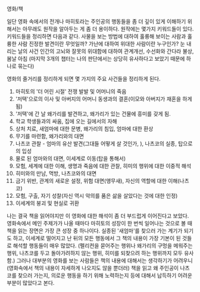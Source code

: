 영화/책

일단 영화 속에서의 전개나 마히토라는 주인공의 행동들을 좀 더 깊이 있게 이해하기 위해서는 아무래도 원작을 알아두는 게 좀 더 용이하다.
원작에는 몇가지 키워드들이 있다. 키워드들을 정리하면 다음과 같다.
	사물을 보는 방법에 대하여
	훌륭해 보이는 사람과 훌륭한 사람
	진정한 발견이란 무엇일까?
	가난에 대하여
	위대한 사람이란 누구인가?
	눈 내리는 날의 사건
	인간의 고뇌와 잘못의 위대함에 대하여
	관계개선, 수선화와 간다라 불상, 봄날 아침
(마지막 3개의 챕터는 나의 판단에서는 상당히 유사하다고 보았기 때문에 하나로 묶는다)

영화의 줄거리를 정리하게 되면 몇 가지의 주요 사건들을 정리하게 된다.
1. 마히토의 '더 어린 시절' 전쟁 발발 및 어머니의 죽음
2. '저택'으로의 이사 및 아버지의 어머니 동생과의 결혼(이모와 아버지가 재혼을 하게 됨)
3. '저택'에 간 날 왜가리를 발견하고, 왜가리가 있는 건물에 흥미를 갖게 됨.
4. 학교 학생들과의 싸움, 집에 오는 길에서의 자해
5. 상처 치료, 새엄마에 대한 문병, 왜가리의 침입, 엄마에 대한 환상
6. 무기를 마련함, 왜가리와의 대면
7. 나츠코 관찰 - 엄마의 유산 발견(그대들 어떻게 살 것인가, ), 나츠코의 실종, 탑으로의 입성
9. 물로 된 엄마와의 대면, 이세계로 이동(탑을 통해서)
10. 모험, 세계에 대한 이해, 생명과 죽음에 대한 관찰, 히미의 행위에 대한 이중적 해석
11. 히미와의 만남, 먹방, 나츠코와의 대면
12. 금기 위반, 관계의 새로운 설정, 위험 대면(앵무새), 자신의 역할에 대한 이해(나츠코)
13. 모험, 구출, 자기 성찰(자신 역시 악의를 품은 삶을 살았다는 것에 대한 인정)
14. 이세계의 붕괴 및 현실로 귀환

나는 결국 책을 읽어야지만 이 영화에 대한 해석이 좀 더 부드럽게 이어진다고 보았다. 영화속에서 메인 주제가가 나올 때마다 마히토의 성장이 한 번씩 일어나는 것으로 볼 때 책을 읽는 장면은 가장 큰 성장 중 하나이다. 실종된 '새엄마'를 찾으러 가는 계기가 되기도 하고, 이세계로 떨어지고 난 뒤의 모든 행동에서 그 책의 내용이 가장 기본이 된 것들로 해석할 행동들이 매우 많았다. (펠리컨을 묻어주는 행위나 왜가리의 구멍을 메워주는 행위, 나츠코를 두고 돌아가려하지 않는 행위, 히미를 되찾으려 하는 행위까지 모두 유사함.) 그러나 대부분의 영화를 보는 사람들은 책의 내용에 대해서는 생각하기가 어려우니(영화속에서 책의 내용이 자세하게 나오지도 않을 뿐더러) 책을 읽고 왜 주인공이 나츠코를 찾으러 가는지, 의로운 행동을 하기 위해 노력하는지 등에 대해서 납득하기 어려운 부분이 많았다고 본다.

